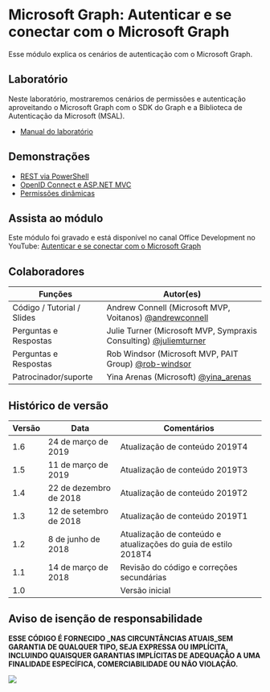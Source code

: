 # Microsoft Graph: Autenticar e se conectar com o Microsoft Graph

Esse módulo explica os cenários de autenticação com o Microsoft Graph.

## Laboratório

Neste laboratório, mostraremos cenários de permissões e autenticação aproveitando o Microsoft Graph com o SDK do Graph e a Biblioteca de Autenticação da Microsoft (MSAL).

- [Manual do laboratório](./lab.md)

## Demonstrações

- [REST via PowerShell](./Demos/01-rest-via-powershell)
- [OpenID Connect e ASP.NET MVC](./Demos/02-openid-connect)
- [Permissões dinâmicas](./Demos/03-dynamic-permissions)

## Assista ao módulo

Este módulo foi gravado e está disponível no canal Office Development no YouTube: [Autenticar e se conectar com o Microsoft Graph](https://www.youtube.com/watch?v=QZHNPr7TRPU)

## Colaboradores

| Funções | Autor(es) |
| ------------------------ | --------------------------------------------------------------------------------------------- |
| Código / Tutorial / Slides | Andrew Connell (Microsoft MVP, Voitanos) [@andrewconnell](//github.com/andrewconnell) |
| Perguntas e Respostas | Julie Turner (Microsoft MVP, Sympraxis Consulting) [@juliemturner](//github.com/juliemturner) |
| Perguntas e Respostas | Rob Windsor (Microsoft MVP, PAIT Group) [@rob-windsor](//github.com/rob-windsor) |
| Patrocinador/suporte | Yina Arenas (Microsoft) [@yina\_arenas](//github.com/yina_arenas) |

## Histórico de versão

| Versão | Data | Comentários |
| ------- | ------------------ | -------------------------------------------- |
| 1.6 | 24 de março de 2019 | Atualização de conteúdo 2019T4 |
| 1.5 | 11 de março de 2019 | Atualização de conteúdo 2019T3 |
| 1.4 | 22 de dezembro de 2018 | Atualização de conteúdo 2019T2 |
| 1.3 | 12 de setembro de 2018 | Atualização de conteúdo 2019T1 |
| 1.2 | 8 de junho de 2018 | Atualização de conteúdo e atualizações do guia de estilo 2018T4 |
| 1.1 | 14 de março de 2018 | Revisão do código e correções secundárias |
| 1.0 | | Versão inicial |

## Aviso de isenção de responsabilidade

**ESSE CÓDIGO É FORNECIDO _NAS CIRCUNTÂNCIAS ATUAIS_SEM GARANTIA DE QUALQUER TIPO, SEJA EXPRESSA OU IMPLÍCITA, INCLUINDO QUAISQUER GARANTIAS IMPLÍCITAS DE ADEQUAÇÃO A UMA FINALIDADE ESPECÍFICA, COMERCIABILIDADE OU NÃO VIOLAÇÃO.**

<img src="https://telemetry.sharepointpnp.com/msgraph-training-authentication" />
